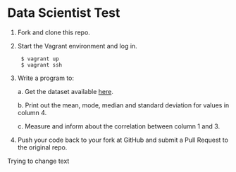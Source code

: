 Data Scientist Test
===================

1. Fork and clone this repo.

2. Start the Vagrant environment and log in.

        $ vagrant up
        $ vagrant ssh

3. Write a program to:

    a. Get the dataset available [here].

    b. Print out the mean, mode, median and standard deviation for values in
       column 4.

    c. Measure and inform about the correlation between column 1 and 3.

4. Push your code back to your fork at GitHub and submit a Pull Request to the
original repo.

Trying to change text


[here]: https://www.random.org/integers/?num=100&min=1&max=100&col=4&base=10&format=plain&rnd=new

